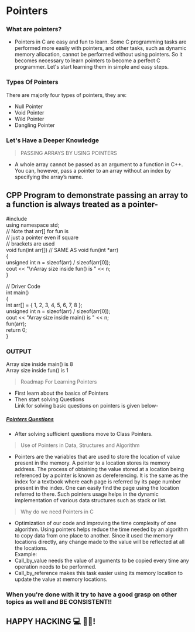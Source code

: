 # Pointers
### **What are pointers?**
- Pointers in C are easy and fun to learn. Some C programming tasks are performed more easily with pointers, and other tasks, such as dynamic memory allocation, cannot be performed without using pointers. So it becomes necessary to learn pointers to become a perfect C programmer. Let's start learning them in simple and easy steps.
### **Types Of Pointers**  </br>
There are majorly four types of pointers, they are:
- Null Pointer
- Void Pointer
- Wild Pointer
- Dangling Pointer 
### **Let's Have a Deeper Knowledge**
> PASSING ARRAYS BY USING POINTERS
- A whole array cannot be passed as an argument to a function in C++. You can, however, pass a pointer to an array without an index by specifying the array’s name.

 ## **CPP Program to demonstrate passing an array to a function is always treated as a pointer-**  </br>
#include <iostream> </br>
using namespace std;
</br> 
// Note that arr[] for fun is </br>
// just a pointer even if square  </br>
// brackets are used  </br>
void fun(int arr[]) // SAME AS void fun(int *arr)  </br>
{ </br>
    unsigned int n = sizeof(arr) / sizeof(arr[0]); </br>
    cout << "\nArray size inside fun() is " << n; </br>
} </br>
 
// Driver Code </br>
int main() </br>
{ </br>
    int arr[] = { 1, 2, 3, 4, 5, 6, 7, 8 }; </br>
    unsigned int n = sizeof(arr) / sizeof(arr[0]); </br>
    cout << "Array size inside main() is " << n; </br>
    fun(arr); </br>
    return 0; </br>
} </br>

### **OUTPUT** </br>
Array size inside main() is 8 </br>
Array size inside fun() is 1 </br>
> Roadmap For Learning Pointers
 - First learn about the basics of Pointers 
 - Then start solving Questions </br>
 Link for solving basic questions on pointers is given below-
 ##### [Pointers Questions](https://www.codesdope.com/practice/cpp-pointers/)
 - After solving sufficient questions move to Class Pointers.
 
 > Use of Pointers in Data, Structures and Algorithm
 - Pointers are the variables that are used to store the location of value present in the memory. A pointer to a location stores its memory address. The process of obtaining the value stored at a location being referenced by a pointer is known as dereferencing. It is the same as the index for a textbook where each page is referred by its page number present in the index. One can easily find the page using the location referred to there. Such pointers usage helps in the dynamic implementation of various data structures such as stack or list. </br>
 > Why do we need Pointers in C </br>
 - Optimization of our code and improving the time complexity of one algorithm. Using pointers helps reduce the time needed by an algorithm to copy data from one place to another. Since it used the memory locations directly, any change made to the value will be reflected at all the locations. </br>
Example: </br>
- Call_by_value needs the value of arguments to be copied every time any operation needs to be performed.
- Call_by_reference makes this task easier using its memory location to update the value at memory locations.
### When you're done with it try to have a good grasp on other topics as well and BE CONSISTENT!!
## HAPPY HACKING 💻 🧑‍🎓!
